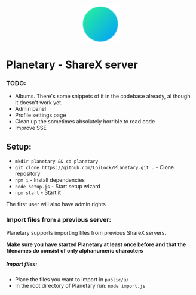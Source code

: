 <p align="center">
  <img width="100" height="100" src="public/tn_logo_128.png">
</p>

# Planetary - ShareX server


### TODO:
- Albums. There's some snippets of it in the codebase already, al though it doesn't work yet.
- Admin panel
- Profile settings page
- Clean up the sometimes absolutely horrible to read code
- Improve SSE


## Setup:
- `mkdir planetary && cd planetary`
- `git clone https://github.com/LoiLock/Planetary.git .` - Clone repository
- `npm i` - Install dependencies
- `node setup.js` - Start setup wizard
- `npm start` - Start it

The first user will also have admin rights

### Import files from a previous server:
Planetary supports importing files from previous ShareX servers.

**Make sure you have started Planetary at least once before and that the filenames do consist of only alphanumeric characters**
##### Import files:
- Place the files you want to import in `public/u/`
- In the root directory of Planetary run: `node import.js`
